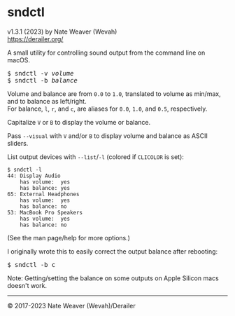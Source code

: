 # sndctl

v1.3.1 (2023)
by Nate Weaver (Wevah)  
https://derailer.org/

A small utility for controlling sound output from the command line on macOS.

<pre class="shell">$ sndctl -v <var>volume</var>
$ sndctl -b <var>balance</var></pre>

Volume and balance are from `0.0` to `1.0`, translated to volume as min/max, and to balance as left/right.  
For balance, `l`, `r`, and `c`, are aliases for `0.0`, `1.0`, and `0.5`, respectively.

Capitalize `V` or `B` to display the volume or balance.

Pass `--visual` with `V` and/or `B` to display volume and balance as ASCII sliders.

List output devices with `--list`/`-l` (colored if `CLICOLOR` is set):

```console
$ sndctl -l
44: Display Audio
    has volume:  yes
    has balance: yes
65: External Headphones
    has volume:  yes
    has balance: no
53: MacBook Pro Speakers
    has volume:  yes
    has balance: no
```

(See the man page/help for more options.)

I originally wrote this to easily correct the output balance after rebooting:

<pre class="shell">$ sndctl -b c</pre>

Note: Getting/setting the balance on some outputs on Apple Silicon macs doesn't work.

----

© 2017-2023 Nate Weaver (Wevah)/Derailer
